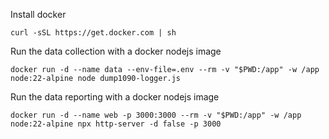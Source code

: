 Install docker

`curl -sSL https://get.docker.com | sh`

Run the data collection with a docker nodejs image

`docker run -d --name data --env-file=.env --rm -v "$PWD:/app" -w /app node:22-alpine node dump1090-logger.js`

Run the data reporting with a docker nodejs image

`docker run -d --name web -p 3000:3000 --rm -v "$PWD:/app" -w /app node:22-alpine npx http-server -d false -p 3000`
